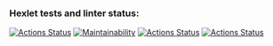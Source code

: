 ### Hexlet tests and linter status:
[![Actions Status](https://github.com/nvyacheslav/python-project-lvl1/workflows/hexlet-check/badge.svg)](https://github.com/nvyacheslav/python-project-lvl1/actions)
[![Maintainability](https://api.codeclimate.com/v1/badges/a99a88d28ad37a79dbf6/maintainability)](https://codeclimate.com/github/codeclimate/codeclimate/maintainability)
[![Actions Status](https://github.com/nvyacheslav/python-project-lvl1/actions/workflows/python-package.yml/badge.svg)](https://github.com/nvyacheslav/python-project-lvl1/actions)
[![Actions Status](https://github.com/nvyacheslav/python-project-lvl1/actions/workflows/python-package.yml/badge.svg)](https://asciinema.org/a/O7u7vVaqwZBSvjbcYNEht1ecI)
